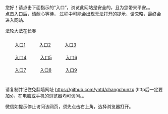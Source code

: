 您好！请点击下面指示的“入口”，浏览此网站是安全的，且为您带来平安。。 <br/>
点击入口后，请耐心等待， 过程中可能会出现无法打开的提示，请忽略，最终会进入网站. </br>

法轮大法在长春<br/>
<div style="padding:10px"><a style="margin:20px" target="_blank" href="https://d3vv6ou6ikz1g4.cloudfront.net/2Qpsp?feomnciw" id="ccLink1" rel="nofollow">入口1</a> <a target="_blank" style="margin:20px" href="https://d1s8eamgmqsszc.cloudfront.net/2Qpsp?lindwrx" id="ccLink2" rel="nofollow">入口2</a> <a style="margin:20px" target="_blank" href="https://d36luobvr1syc5.cloudfront.net/2Qpsp?wprog" id="ccLink3" rel="nofollow">入口3</a></div>

<div style="padding:10px" ><a style="margin:20px" target="_blank" href="https://d3vv6ou6ikz1g4.cloudfront.net/2Qpsp?feomnciw" id="ccLink4" rel="nofollow">入口4</a> <a style="margin:20px" href="https://d1s8eamgmqsszc.cloudfront.net/2Qpsp?lindwrx" target="_blank" id="ccLink5" rel="nofollow">入口5</a> <a style="margin:20px" href="https://d36luobvr1syc5.cloudfront.net/2Qpsp?wprog" target="_blank" id="ccLink6" rel="nofollow">入口6</a></div>

<div style="padding:10px"><a style="margin:20px" target="_blank" href="https://d3vv6ou6ikz1g4.cloudfront.net/2Qpsp?feomnciw" id="ccLink7" rel="nofollow">入口7</a> <a style="margin:20px" href="https://d1s8eamgmqsszc.cloudfront.net/2Qpsp?lindwrx" target="_blank" id="ccLink8" rel="nofollow">入口8</a> <a style="margin:20px" target="_blank" href="https://d36luobvr1syc5.cloudfront.net/2Qpsp?wprog" id="ccLink9" rel="nofollow">入口9</a></div>

<br/>



请复制并记住免翻墙网址 https://github.com/yntd/changchunzx (http后一定要加s)，在电脑或手机的浏览器均可访问。。<br/>

微信如提示停止访问该网页，须先点击右上角，选择浏览器打开。
